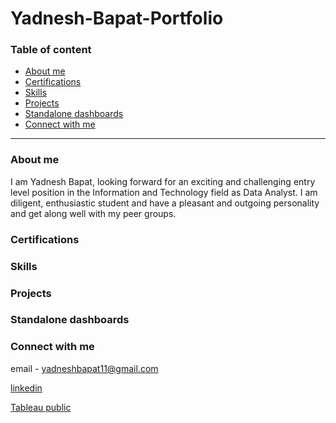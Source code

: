 # Yadnesh-Bapat-Portfolio

### Table of content
- [About me](#About-me)
- [Certifications](#Certifications)
- [Skills](#Skills)
- [Projects](#Projects)
- [Standalone dashboards](#Standalone-dashboards)
- [Connect with me](Connect-with-me)

--------------------------------------------------------------------------------
### About me
I am Yadnesh Bapat, looking forward for an exciting and challenging entry level position in the Information and Technology field as Data Analyst. I am diligent, enthusiastic student and have a pleasant and outgoing personality and get along well with my peer groups.

### Certifications

### Skills


### Projects


### Standalone dashboards


### Connect with me
email - yadneshbapat11@gmail.com 

[linkedin](https://www.linkedin.com/in/yadnesh-bapat-086a291b4)

[Tableau public](www.google.com)
